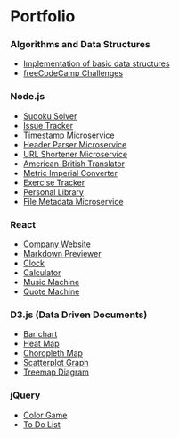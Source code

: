 <h1 align="left">Portfolio</h1>

<h3 align="left">Algorithms and Data Structures</h3>
<ul>
  <li><a href="https://github.com/kulmarcin/dataStructures">Implementation of basic data structures</a></li>
  <li><a href="https://github.com/kulmarcin/fccJavaScriptDSA">freeCodeCamp Challenges</a></li>
</ul>

<h3 align="left">Node.js</h3>
<ul>
  <li><a href="https://github.com/kulmarcin/sudokuSolver">Sudoku Solver</a></li>
  <li><a href="https://github.com/kulmarcin/issueTracker">Issue Tracker</a></li>
  <li><a href="https://github.com/kulmarcin/timestampMicroservice">Timestamp Microservice</a></li>
  <li><a href="https://github.com/kulmarcin/headerParserMicroservice">Header Parser Microservice</a></li>
  <li><a href="https://github.com/kulmarcin/urlShortenerMicroservice">URL Shortener Microservice</a></li>
  <li><a href="https://github.com/kulmarcin/americanBritishTranslator">American-British Translator</a></li>
  <li><a href="https://github.com/kulmarcin/metricImperialConverter">Metric Imperial Converter</a></li>
  <li><a href="https://github.com/kulmarcin/exerciseTracker">Exercise Tracker</a></li>
  <li><a href="https://github.com/kulmarcin/personalLibrary">Personal Library</a></li>
  <li><a href="https://github.com/kulmarcin/fileMetadataMicroservice">File Metadata Microservice</a></li>
</ul>

<h3 align="left">React</h3>
<ul>
  <li><a href="https://github.com/kulmarcin/bitSlap">Company Website</a></li>
  <li><a href="https://github.com/kulmarcin/markdownPreviewer">Markdown Previewer</a></li>
  <li><a href="https://github.com/kulmarcin/clockReact">Clock</a></li>
  <li><a href="https://github.com/kulmarcin/calculatorReact">Calculator</a></li>
  <li><a href="https://github.com/kulmarcin/musicMachine">Music Machine</a></li>
  <li><a href="https://github.com/kulmarcin/quoteMachine">Quote Machine</a></li>
</ul>

<h3 align="left">D3.js (Data Driven Documents)</h3>
<ul>
  <li><a href="https://github.com/kulmarcin/d3js-barChart">Bar chart</a></li>
  <li><a href="https://github.com/kulmarcin/d3js-heatmap">Heat Map</a></li>
  <li><a href="https://github.com/kulmarcin/d3js-choropleth">Choropleth Map</a></li>
  <li><a href="https://github.com/kulmarcin/d3js-scatterplot">Scatterplot Graph</a></li>
  <li><a href="https://github.com/kulmarcin/d3js-treemap">Treemap Diagram</a></li>
</ul>

<h3 align="left">jQuery</h3>
<ul>
  <li><a href="https://github.com/kulmarcin/colorGame">Color Game</a></li>
  <li><a href="https://github.com/kulmarcin/toDoList">To Do List</a></li>
</ul>
